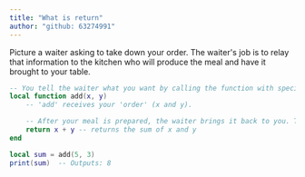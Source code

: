 ```yaml
---
title: "What is return"
author: "github: 63274991"
---
```


Picture a waiter asking to take down your order. The waiter's job is to relay that information to the kitchen who will produce the meal and have it brought to your table.

```lua
-- You tell the waiter what you want by calling the function with specific instructions.
local function add(x, y)
    -- 'add' receives your 'order' (x and y).

    -- After your meal is prepared, the waiter brings it back to you. This is what the return keyword does in a function.
    return x + y -- returns the sum of x and y
end

local sum = add(5, 3)
print(sum)  -- Outputs: 8
```
